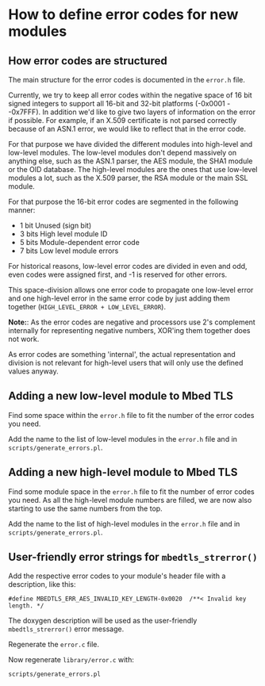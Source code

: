 # How to define error codes for new modules

## How error codes are structured

The main structure for the error codes is documented in the `error.h` file.

Currently, we try to keep all error codes within the negative space of 16 bit signed integers to support all 16-bit and 32-bit platforms (-0x0001 - -0x7FFF). In addition we'd like to give two layers of information on the error if possible. For example, if an X.509 certificate is not parsed correctly because of an ASN.1 error, we would like to reflect that in the error code.

For that purpose we have divided the different modules into high-level and low-level modules. The low-level modules don't depend massively on anything else, such as the ASN.1 parser, the AES module, the SHA1 module or the OID database. The high-level modules are the ones that use low-level modules a lot, such as the X.509 parser, the RSA module or the main SSL module.

For that purpose the 16-bit error codes are segmented in the following manner:

- 1 bit Unused (sign bit)
- 3 bits High level module ID
- 5 bits Module-dependent error code
- 7 bits Low level module errors

For historical reasons, low-level error codes are divided in even and odd, even codes were assigned first, and -1 is reserved for other errors.

This space-division allows one error code to propagate one low-level error and one high-level error in the same error code by just adding them together (`HIGH_LEVEL_ERROR + LOW_LEVEL_ERROR`).

<span class="notes">**Note:**: As the error codes are negative and processors use 2's complement internally for representing negative numbers, XOR'ing them together does not work.</span>

As error codes are something 'internal', the actual representation and division is not relevant for high-level users that will only use the defined values anyway.

## Adding a new low-level module to Mbed TLS

Find some space within the `error.h` file to fit the number of the error codes you need.

Add the name to the list of low-level modules in the `error.h` file and in `scripts/generate_errors.pl`.

## Adding a new high-level module to Mbed TLS

Find some module space in the `error.h` file to fit the number of error codes you need. As all the high-level module numbers are filled, we are now also starting to use the same numbers from the top.

Add the name to the list of high-level modules in the `error.h` file and in `scripts/generate_errors.pl`.

## User-friendly error strings for `mbedtls_strerror()`

Add the respective error codes to your module's header file with a description, like this:

```
#define MBEDTLS_ERR_AES_INVALID_KEY_LENGTH-0x0020  /**< Invalid key length. */
```

The doxygen description will be used as the user-friendly `mbedtls_strerror()` error message.

Regenerate the `error.c` file.

Now regenerate `library/error.c` with:

`scripts/generate_errors.pl`
